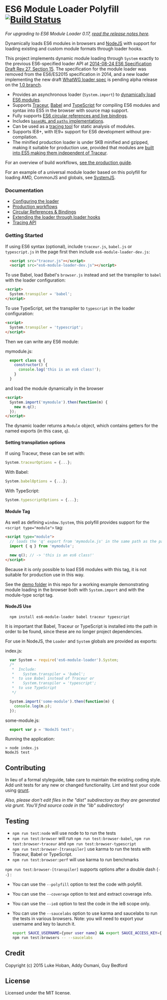 # ES6 Module Loader Polyfill [![Build Status][travis-image]][travis-url]

_For upgrading to ES6 Module Loader 0.17, [read the release notes here](https://github.com/ModuleLoader/es6-module-loader/releases/tag/v0.17.0)._

Dynamically loads ES6 modules in browsers and [NodeJS](#nodejs-use) with support for loading existing and custom module formats through loader hooks.

This project implements dynamic module loading through `System` exactly to the previous ES6-specified loader API at [2014-08-24 ES6 Specification Draft Rev 27, Section 15](http://wiki.ecmascript.org/doku.php?id=harmony:specification_drafts#august_24_2014_draft_rev_27). The specification for the module loader was removed from the ES6/ES2015 specification in 2014, and a new loader implementing the new draft [WhatWG loader spec](https://github.com/whatwg/loader) is pending alpha release on the [1.0 branch](https://github.com/ModuleLoader/es6-module-loader/tree/1.0).

* Provides an asynchronous loader (`System.import`) to [dynamically load ES6 modules](#getting-started).
* Supports [Traceur](https://github.com/google/traceur-compiler), [Babel](http://babeljs.io/) and [TypeScript](https://github.com/Microsoft/TypeScript/) for compiling ES6 modules and syntax into ES5 in the browser with source map support.
* Fully supports [ES6 circular references and live bindings](docs/circular-references-bindings.md).
* Includes [`baseURL` and `paths` implementations](docs/loader-config.md).
* Can be used as a [tracing tool](docs/tracing-api.md) for static analysis of modules.
* Supports IE8+, with IE9+ support for ES6 development without pre-compilation.
* The minified production loader is under 5KB minified and gzipped, making it suitable for production use, provided that modules are [built into ES5 making them independent of Traceur](docs/production-workflows.md).

For an overview of build workflows, [see the production guide](docs/production-workflows.md).

For an example of a universal module loader based on this polyfill for loading AMD, CommonJS and globals, see [SystemJS](https://github.com/systemjs/systemjs).

### Documentation

* [Configuring the loader](docs/loader-config.md)
* [Production workflows](docs/production-workflows.md)
* [Circular References &amp; Bindings](docs/circular-references-bindings.md)
* [Extending the loader through loader hooks](docs/loader-extensions.md)
* [Tracing API](docs/tracing-api.md)

### Getting Started

If using ES6 syntax (optional), include `traceur.js`, `babel.js` or `typescript.js` in the page first then include `es6-module-loader-dev.js`:

```html
  <script src="traceur.js"></script>
  <script src="es6-module-loader-dev.js"></script>
```

To use Babel, load Babel's `browser.js` instead and set the transpiler to `babel` with the loader configuration:

```html
<script>
  System.transpiler = 'babel';
</script>
```

To use TypeScript, set the transpiler to `typescript` in the loader configuration:

```html
<script>
  System.transpiler = 'typescript';
</script>
```

Then we can write any ES6 module:

mymodule.js:
```javascript
  export class q {
    constructor() {
      console.log('this is an es6 class!');
    }
  }
```

and load the module dynamically in the browser

```html
<script>
  System.import('mymodule').then(function(m) {
    new m.q();
  });
</script>
```

The dynamic loader returns a `Module` object, which contains getters for the named exports (in this case, `q`).

#### Setting transpilation options

If using Traceur, these can be set with:

```javascript
System.traceurOptions = {...};
```

With Babel:

```javascript
System.babelOptions = {...};
```

With TypeScript:

```javascript
System.typescriptOptions = {...};
```

#### Module Tag

As well as defining `window.System`, this polyfill provides support for the `<script type="module">` tag:

```html
<script type="module">
  // loads the 'q' export from 'mymodule.js' in the same path as the page
  import { q } from 'mymodule';

  new q(); // -> 'this is an es6 class!'
</script>
```

Because it is only possible to load ES6 modules with this tag, it is not suitable for production use in this way.

See the [demo folder](https://github.com/ModuleLoader/es6-module-loader/blob/master/demo/index.html) in this repo for a working example demonstrating module loading in the browser both with `System.import` and with the module-type script tag.

#### NodeJS Use

```
  npm install es6-module-loader babel traceur typescript
```

It is important that Babel, Traceur or TypeScript is installed into the path in order to be found, since these are no longer project dependencies.

For use in NodeJS, the `Loader` and `System` globals are provided as exports:

index.js:
```javascript
  var System = require('es6-module-loader').System;
  /*  
   *  Include:
   *    System.transpiler = 'babel'; 
   *  to use Babel instead of Traceur or
   *    System.transpiler = 'typescript';
   *  to use TypeScript
   */

  System.import('some-module').then(function(m) {
    console.log(m.p);
  });
```

some-module.js:
```javascript
  export var p = 'NodeJS test';
```

Running the application:
```
> node index.js
NodeJS test
```

## Contributing
In lieu of a formal styleguide, take care to maintain the existing coding style. Add unit tests for any new or changed functionality. Lint and test your code using [grunt](https://github.com/cowboy/grunt).

_Also, please don't edit files in the "dist" subdirectory as they are generated via grunt. You'll find source code in the "lib" subdirectory!_

## Testing

- `npm run test:node` will use node to  to run the tests
- `npm run test:browser` will run `npm run test:browser-babel`, `npm run test:browser-traceur` and `npm run test:browser-typescript`
- `npm run test:browser-[transpiler]` use karma to run the tests with Traceur, Babel or TypeScript.
- `npm run test:browser:perf` will use karma to run benchmarks

`npm run test:browser-[transpiler]` supports options after a double dash (`--`) :

- You can use the `--polyfill` option to test the code with polyfill.

- You can use the `--coverage` option to test and extract coverage info.

- You can use the `--ie8` option to test the code in the ie8 scope only.

- You can use the `--saucelabs` option to use karma and saucelabs to run the tests in various browsers.
Note: you will need to export your username and key to launch it.

  ```sh
  export SAUCE_USERNAME={your user name} && export SAUCE_ACCESS_KEY={the access key that you see once logged in}
  npm run test:browsers -- --saucelabs
  ```

## Credit
Copyright (c) 2015 Luke Hoban, Addy Osmani, Guy Bedford

## License
Licensed under the MIT license.

[travis-url]: https://travis-ci.org/ModuleLoader/es6-module-loader
[travis-image]: https://travis-ci.org/ModuleLoader/es6-module-loader.svg?branch=master
